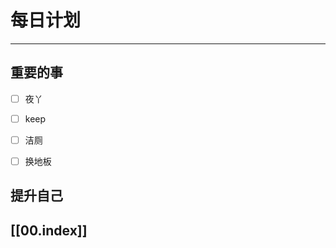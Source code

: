 
# 每日计划
---
## 重要的事

- [ ]    夜丫
- [ ]   keep
- [ ]  洁厕
- [ ] 换地板



## 提升自己

  



## [[00.index]]










